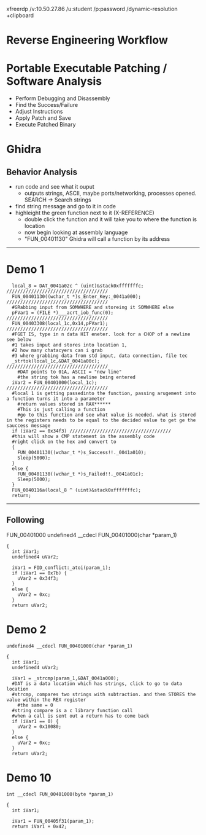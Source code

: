 xfreerdp /v:10.50.27.86 /u:student /p:password /dynamic-resolution +clipboard

# Reverse Engineering Workflow
# Portable Executable Patching / Software Analysis
- Perform Debugging and Disassembly
- Find the Success/Failure
- Adjust Instructions
- Apply Patch and Save
- Execute Patched Binary
# Ghidra
## Behavior Analysis
- run code and see what it ouput
  - outputs strings, ASCII, maybe ports/networking, processes opened.
SEARCH -> Search strings
- find string message and go to it in code
- highleight the green function next to it (X-REFERENCE)
  - double click the function and it will take you to where the function is location
  - now begin looking at assembly language
  - "FUN_00401130" Ghidra will call a function by its address

-----------------------------------------------------------------------------------------------
# Demo 1
```shell
  local_8 = DAT_0041a02c ^ (uint)&stack0xfffffffc; /////////////////////////////////////
  FUN_00401130((wchar_t *)s_Enter_Key:_0041a000); /////////////////////////////////////
  #GRabbing input from SOMWHERE and storeing it SOMWHERE else
  pFVar1 = (FILE *)___acrt_iob_func(0); /////////////////////////////////////
  FUN_00403308(local_1c,0x14,pFVar1); /////////////////////////////////////
  #FGET IS, type in n data HIT eneter. look for a CHOP of a newline see below
  #1 takes input and stores into location 1, 
  #2 how many chatacyers can i grab
  #3 where grabbing data from std input, data connection, file tec
  _strtok(local_1c,&DAT_0041a00c); /////////////////////////////////////
    #DAT points to 01A, ASCII = "new line"
    #the string tok has a newline being entered
  iVar2 = FUN_00401000(local_1c); /////////////////////////////////////
  #local 1 is getting passedinto the function, passing arugement into a function turns it into a parameter
    #return values stored in RAX******
    #This is just calling a function
    #go to this function and see what value is needed. what is stored in the registers needs to be equal to the decided value to get ge the sauccess message
  if (iVar2 == 0x34f3) /////////////////////////////////////
  #this will show a CMP statement in the assembly code
  #right click on the hex and convert to 
  {
    FUN_00401130((wchar_t *)s_Success!!._0041a010);
    Sleep(5000);
  }
  else {
    FUN_00401130((wchar_t *)s_Failed!!._0041a01c);
    Sleep(5000);
  }
  FUN_0040116a(local_8 ^ (uint)&stack0xfffffffc);
  return;
```
-----------------------------------------------------------------------------------------------
## Following
FUN_00401000
undefined4 __cdecl FUN_00401000(char *param_1)
```shell
{
  int iVar1;
  undefined4 uVar2;
  
  iVar1 = FID_conflict:_atoi(param_1);
  if (iVar1 == 0x7b) {
    uVar2 = 0x34f3;
  }
  else {
    uVar2 = 0xc;
  }
  return uVar2;
```
# Demo 2
```shell
undefined4 __cdecl FUN_00401000(char *param_1)

{
  int iVar1;
  undefined4 uVar2;
  
  iVar1 = _strcmp(param_1,&DAT_0041a000);
  #DAT is a data location which has strings, click to go to data location
  #strcmp, compares two strings with subtraction. and then STORES the value within the REX register
    #the same = 0
  #string compare is a c library function call
  #when a call is sent out a return has to come back
  if (iVar1 == 0) {
    uVar2 = 0x10080;
  }
  else {
    uVar2 = 0xc;
  }
  return uVar2;
```
# Demo 10
```shell
int __cdecl FUN_00401000(byte *param_1)

{
  int iVar1;
  
  iVar1 = FUN_00405f31(param_1);
  return iVar1 + 0x42;
```
